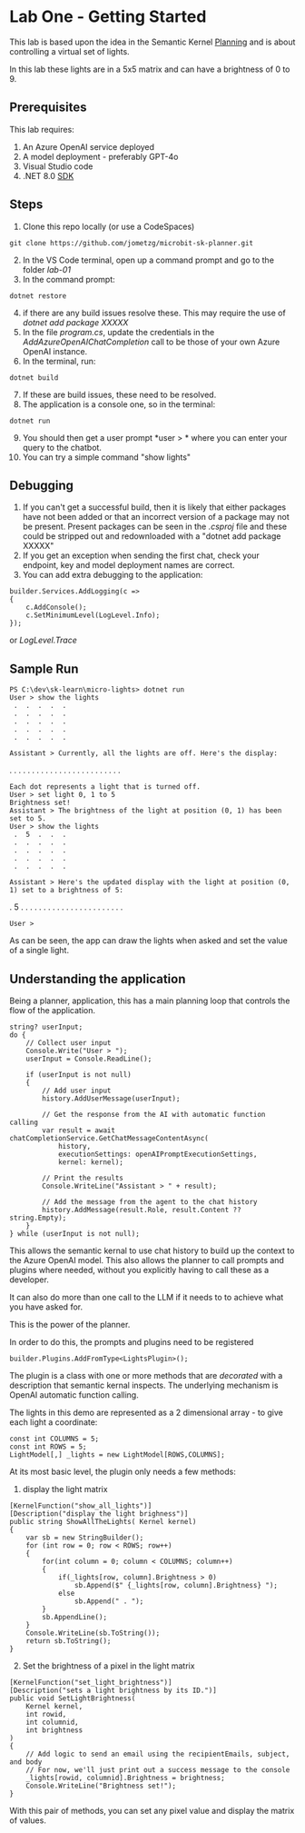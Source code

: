 # Lab One - Getting Started
This lab is based upon the idea in the Semantic Kernel [Planning](https://learn.microsoft.com/en-us/semantic-kernel/concepts/planning?pivots=programming-language-csharp) and is about controlling a virtual set of lights. 

In this lab these lights are in a 5x5 matrix and can have a brightness of 0 to 9.

## Prerequisites
This lab requires:
1. An Azure OpenAI service deployed
2. A model deployment - preferably GPT-4o
3. Visual Studio code
4. .NET 8.0 [SDK](https://dotnet.microsoft.com/en-us/download/dotnet/8.0)

## Steps
1. Clone this repo locally (or use a CodeSpaces)
```
git clone https://github.com/jometzg/microbit-sk-planner.git
```
2. In the VS Code terminal, open up a command prompt and go to the folder *lab-01*
3. In the command prompt:
```
dotnet restore 
```
4. if there are any build issues resolve these. This may require the use of *dotnet add package XXXXX*
5. In the file *program.cs*, update the credentials in the *AddAzureOpenAIChatCompletion* call to be those of your own Azure OpenAI instance.
6. In the terminal, run:
```
dotnet build
```
7. If these are build issues, these need to be resolved.
8. The application is a console one, so in the terminal:
```
dotnet run
```
9. You should then get a user prompt *user > * where you can enter your query to the chatbot.
10. You can try a simple command "show lights"


## Debugging
1. If you can't get a successful build, then it is likely that either packages have not been added or that an incorrect version of a package may not be present. Present packages can be seen in the *.csproj* file and these could be stripped out and redownloaded with a "dotnet add package XXXXX"
2. If you get an exception when sending the first chat, check your endpoint, key and model deployment names are correct.
3. You can add extra debugging to the application:
```
builder.Services.AddLogging(c => 
{
    c.AddConsole();
    c.SetMinimumLevel(LogLevel.Info);
});
```
or *LogLevel.Trace*

## Sample Run
```
PS C:\dev\sk-learn\micro-lights> dotnet run  
User > show the lights
 .  .  .  .  . 
 .  .  .  .  .
 .  .  .  .  .
 .  .  .  .  .
 .  .  .  .  .

Assistant > Currently, all the lights are off. Here's the display:

```
 .  .  .  .  .
 .  .  .  .  .
 .  .  .  .  .
 .  .  .  .  .
 .  .  .  .  .
```
Each dot represents a light that is turned off.
User > set light 0, 1 to 5
Brightness set!
Assistant > The brightness of the light at position (0, 1) has been set to 5.
User > show the lights
 .  5  .  .  . 
 .  .  .  .  .
 .  .  .  .  .
 .  .  .  .  .
 .  .  .  .  .

Assistant > Here's the updated display with the light at position (0, 1) set to a brightness of 5:

```
 .  5  .  .  .
 .  .  .  .  .
 .  .  .  .  .
 .  .  .  .  .
 .  .  .  .  .
```
User >
```
As can be seen, the app can draw the lights when asked and set the value of a single light.

## Understanding the application
Being a planner, application, this has a main planning loop that controls the flow of the application.
```
string? userInput;
do {
    // Collect user input
    Console.Write("User > ");
    userInput = Console.ReadLine();

    if (userInput is not null)
    {
        // Add user input
        history.AddUserMessage(userInput);

        // Get the response from the AI with automatic function calling
        var result = await chatCompletionService.GetChatMessageContentAsync(
            history,
            executionSettings: openAIPromptExecutionSettings,
            kernel: kernel);

        // Print the results
        Console.WriteLine("Assistant > " + result);

        // Add the message from the agent to the chat history
        history.AddMessage(result.Role, result.Content ?? string.Empty);
    }
} while (userInput is not null);
```
This allows the semantic kernal to use chat history to build up the context to the Azure OpenAI model. This also allows the planner to call prompts and plugins where needed, without you explicitly having to call these as a developer. 

It can also do more than one call to the LLM if it needs to to achieve what you have asked for.

This is the power of the planner.

In order to do this, the prompts and plugins need to be registered
```
builder.Plugins.AddFromType<LightsPlugin>();
```
The plugin is a class with one or more methods that are *decorated* with a description that semantic kernal inspects. The underlying mechanism is OpenAI automatic function calling.

The lights in this demo are represented as a 2 dimensional array - to give each light a coordinate:

```
const int COLUMNS = 5;
const int ROWS = 5;
LightModel[,] _lights = new LightModel[ROWS,COLUMNS];
```
At its most basic level, the plugin only needs a few methods:

1. display the light matrix
```
[KernelFunction("show_all_lights")]
[Description("display the light brighness")]
public string ShowAllTheLights( Kernel kernel)
{
    var sb = new StringBuilder();
    for (int row = 0; row < ROWS; row++)
    {
        for(int column = 0; column < COLUMNS; column++)
        {
            if(_lights[row, column].Brightness > 0)
                sb.Append($" {_lights[row, column].Brightness} ");   
            else
                sb.Append(" . ");
        }
        sb.AppendLine();
    }
    Console.WriteLine(sb.ToString());
    return sb.ToString();
}
```

2. Set the brightness of a pixel in the light matrix
```
[KernelFunction("set_light_brightness")]
[Description("sets a light brightness by its ID.")]
public void SetLightBrightness(
    Kernel kernel,
    int rowid,
    int columnid,
    int brightness
)
{
    // Add logic to send an email using the recipientEmails, subject, and body
    // For now, we'll just print out a success message to the console
    _lights[rowid, columnid].Brightness = brightness;
    Console.WriteLine("Brightness set!");
}
```
With this pair of methods, you can set any pixel value and display the matrix of values.

